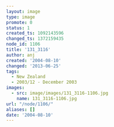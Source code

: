 ```yaml
---
layout: image
type: image
promote: 0
status: 1
created_ts: 1092143596
changed_ts: 1372159435
node_id: 1106
title: '131_3116'
author: anj
created: '2004-08-10'
changed: '2013-06-25'
tags:
  - New Zealand
  - 2003/12 - December 2003
images:
  - src: image/images/131_3116-1106.jpg
    name: 131_3116-1106.jpg
url: "/node/1106/"
aliases: []
date: '2004-08-10'
---
```


